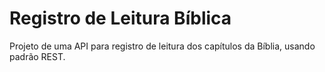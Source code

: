 # Registro de Leitura Bíblica

Projeto de uma API para registro de leitura dos capítulos da Bíblia, usando padrão REST. 
